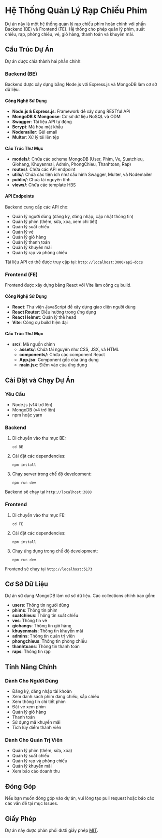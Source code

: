 # Hệ Thống Quản Lý Rạp Chiếu Phim

Dự án này là một hệ thống quản lý rạp chiếu phim hoàn chỉnh với phần Backend (BE) và Frontend (FE). Hệ thống cho phép quản lý phim, suất chiếu, rạp, phòng chiếu, vé, giỏ hàng, thanh toán và khuyến mãi.

## Cấu Trúc Dự Án

Dự án được chia thành hai phần chính:

### Backend (BE)

Backend được xây dựng bằng Node.js với Express.js và MongoDB làm cơ sở dữ liệu.

#### Công Nghệ Sử Dụng

- **Node.js & Express.js**: Framework để xây dựng RESTful API
- **MongoDB & Mongoose**: Cơ sở dữ liệu NoSQL và ODM
- **Swagger**: Tài liệu API tự động
- **Bcrypt**: Mã hóa mật khẩu
- **Nodemailer**: Gửi email
- **Multer**: Xử lý tải lên tệp

#### Cấu Trúc Thư Mục

- **models/**: Chứa các schema MongoDB (User, Phim, Ve, Suatchieu, Giohang, Khuyenmai, Admin, PhongChieu, Thanhtoan, Rap)
- **routes/**: Chứa các API endpoint
- **utils/**: Chứa các tiện ích như cấu hình Swagger, Multer, và Nodemailer
- **public/**: Chứa tài nguyên tĩnh
- **views/**: Chứa các template HBS

#### API Endpoints

Backend cung cấp các API cho:

- Quản lý người dùng (đăng ký, đăng nhập, cập nhật thông tin)
- Quản lý phim (thêm, sửa, xóa, xem chi tiết)
- Quản lý suất chiếu
- Quản lý vé
- Quản lý giỏ hàng
- Quản lý thanh toán
- Quản lý khuyến mãi
- Quản lý rạp và phòng chiếu

Tài liệu API có thể được truy cập tại: `http://localhost:3000/api-docs`

### Frontend (FE)

Frontend được xây dựng bằng React với Vite làm công cụ build.

#### Công Nghệ Sử Dụng

- **React**: Thư viện JavaScript để xây dựng giao diện người dùng
- **React Router**: Điều hướng trong ứng dụng
- **React Helmet**: Quản lý thẻ head
- **Vite**: Công cụ build hiện đại

#### Cấu Trúc Thư Mục

- **src/**: Mã nguồn chính
  - **assets/**: Chứa tài nguyên như CSS, JSX, và HTML
  - **components/**: Chứa các component React
  - **App.jsx**: Component gốc của ứng dụng
  - **main.jsx**: Điểm vào của ứng dụng

## Cài Đặt và Chạy Dự Án

### Yêu Cầu

- Node.js (v14 trở lên)
- MongoDB (v4 trở lên)
- npm hoặc yarn

### Backend

1. Di chuyển vào thư mục BE:

   ```
   cd BE
   ```

2. Cài đặt các dependencies:

   ```
   npm install
   ```

3. Chạy server trong chế độ development:
   ```
   npm run dev
   ```

Backend sẽ chạy tại `http://localhost:3000`

### Frontend

1. Di chuyển vào thư mục FE:

   ```
   cd FE
   ```

2. Cài đặt các dependencies:

   ```
   npm install
   ```

3. Chạy ứng dụng trong chế độ development:
   ```
   npm run dev
   ```

Frontend sẽ chạy tại `http://localhost:5173`

## Cơ Sở Dữ Liệu

Dự án sử dụng MongoDB làm cơ sở dữ liệu. Các collections chính bao gồm:

- **users**: Thông tin người dùng
- **phims**: Thông tin phim
- **suatchieus**: Thông tin suất chiếu
- **ves**: Thông tin vé
- **giohangs**: Thông tin giỏ hàng
- **khuyenmais**: Thông tin khuyến mãi
- **admins**: Thông tin quản trị viên
- **phongchieus**: Thông tin phòng chiếu
- **thanhtoans**: Thông tin thanh toán
- **raps**: Thông tin rạp

## Tính Năng Chính

### Dành Cho Người Dùng

- Đăng ký, đăng nhập tài khoản
- Xem danh sách phim đang chiếu, sắp chiếu
- Xem thông tin chi tiết phim
- Đặt vé xem phim
- Quản lý giỏ hàng
- Thanh toán
- Sử dụng mã khuyến mãi
- Tích lũy điểm thành viên

### Dành Cho Quản Trị Viên

- Quản lý phim (thêm, sửa, xóa)
- Quản lý suất chiếu
- Quản lý rạp và phòng chiếu
- Quản lý khuyến mãi
- Xem báo cáo doanh thu

## Đóng Góp

Nếu bạn muốn đóng góp vào dự án, vui lòng tạo pull request hoặc báo cáo các vấn đề tại mục Issues.

## Giấy Phép

Dự án này được phân phối dưới giấy phép [MIT](LICENSE).
